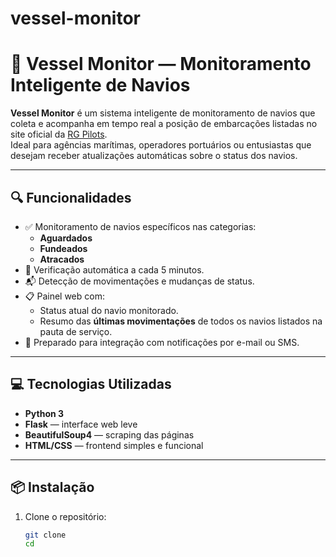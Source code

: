 # vessel-monitor

# 🚢 Vessel Monitor — Monitoramento Inteligente de Navios

**Vessel Monitor** é um sistema inteligente de monitoramento de navios que coleta e acompanha em tempo real a posição de embarcações listadas no site oficial da [RG Pilots](https://www.rgpilots.com.br/).  
Ideal para agências marítimas, operadores portuários ou entusiastas que desejam receber atualizações automáticas sobre o status dos navios.

---

## 🔍 Funcionalidades

- ✅ Monitoramento de navios específicos nas categorias:
  - **Aguardados**
  - **Fundeados**
  - **Atracados**
- 📡 Verificação automática a cada 5 minutos.
- 📬 Detecção de movimentações e mudanças de status.
- 📋 Painel web com:
  - Status atual do navio monitorado.
  - Resumo das **últimas movimentações** de todos os navios listados na pauta de serviço.
- 🔔 Preparado para integração com notificações por e-mail ou SMS.

---

## 💻 Tecnologias Utilizadas

- **Python 3**
- **Flask** — interface web leve
- **BeautifulSoup4** — scraping das páginas
- **HTML/CSS** — frontend simples e funcional

---

## 📦 Instalação

1. Clone o repositório:
   ```bash
   git clone 
   cd 
